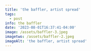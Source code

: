 ```yaml
---
title: 'the baffler, artist spread'
tags:
  - post
info: the baffler
date: '2023-08-01T16:37:41-04:00'
image: /assets/baffler-3.jpeg
imagetwo: /assets/baffler-2.jpeg
imageAlt: 'the baffler, artist spread'
---
```


